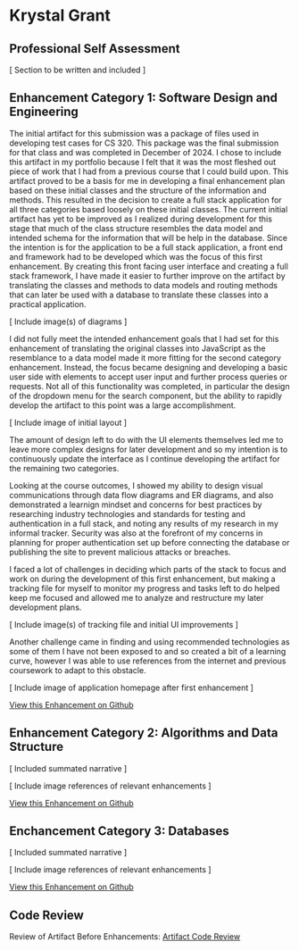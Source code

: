 # Krystal Grant

## Professional Self Assessment

\[ Section to be written and included \]

## Enhancement Category 1: Software Design and Engineering

The initial artifact for this submission was a package of files used in developing test cases for CS 320. This package was the final submission for that class and was completed in December of 2024. I chose to include this artifact in my portfolio because I felt that it was the most fleshed out piece of work that I had from a previous course that I could build upon. This artifact proved to be a basis for me in developing a final enhancement plan based on these initial classes and the structure of the information and methods. This resulted in the decision to create a full stack application for all three categories based loosely on these initial classes. The current initial artifact has yet to be improved as I realized during development for this stage that much of the class structure resembles the data model and intended schema for the information that will be help in the database. Since the intention is for the application to be a full stack application, a front end and framework had to be developed which was the focus of this first enhancement. By creating this front facing user interface and creating a full stack framework, I have made it easier to further improve on the artifact by translating the classes and methods to data models and routing methods that can later be used with a database to translate these classes into a practical application.

\[ Include image\(s\) of diagrams \]
  
I did not fully meet the intended enhancement goals that I had set for this enhancement of translating the original classes into JavaScript as the resemblance to a data model made it more fitting for the second category enhancement. Instead, the focus became designing and developing a basic user side with elements to accept user input and further process queries or requests. Not all of this functionality was completed, in particular the design of the dropdown menu for the search component, but the ability to rapidly develop the artifact to this point was a large accomplishment. 

\[ Include image of initial layout \]

The amount of design left to do with the UI elements themselves led me to leave more complex designs for later development and so my intention is to continuously update the interface as I continue developing the artifact for the remaining two categories. 
  
Looking at the course outcomes, I showed my ability to design visual communications through data flow diagrams and ER diagrams, and also demonstrated a learnign mindset and concerns for best practices by researching industry technologies and standards for testing and authentication in a full stack, and noting any results of my research in my informal tracker. Security was also at the forefront of my concerns in planning for proper authentication set up before connecting the database or publishing the site to prevent malicious attacks or breaches.
  
I faced a lot of challenges in deciding which parts of the stack to focus and work on during the development of this first enhancement, but making a tracking file for myself to monitor my progress and tasks left to do helped keep me focused and allowed me to analyze and restructure my later development plans.

\[ Include image\(s\) of tracking file and initial UI improvements \]

Another challenge came in finding and using recommended technologies as some of them I have not been exposed to and so created a bit of a learning curve, however I was able to use references from the internet and previous coursework to adapt to this obstacle. 

\[ Include image of application homepage after first enhancement \]

[View this Enhancement on Github](https://github.com/Krystal-G116/CS_499_Tracker/tree/milestone_one)

## Enhancement Category 2: Algorithms and Data Structure

\[ Included summated narrative \]

\[ Include image references of relevant enhancements \]

[View this Enhancement on Github](https://github.com/Krystal-G116/CS_499_Tracker/tree/milestone_two)

## Enchancement Category 3: Databases

\[ Included summated narrative \]

\[ Include image references of relevant enhancements \]

[View this Enhancement on Github](https://github.com/Krystal-G116/CS_499_Tracker/tree/milestone_three)

## Code Review
Review of Artifact Before Enhancements: [Artifact Code Review](https://drive.google.com/file/d/1Crhp4tPFOR4MWdPbzHPqI5ZC3CrHGAqW/view?usp=sharing)
